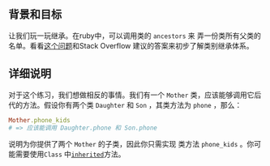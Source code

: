 ##  背景和目标

让我们玩一玩继承。在ruby中，可以调用类的 `ancestors` 来
弄一份类所有父类的名单。看看[这个问题](http://stackoverflow.com/questions/19045195/understanding-ruby-class-and-ancestors-methods)和Stack Overflow 建议的答案来初步了解类别继承体系。

## 详细说明

对于这个练习，我们想做相反的事情。我们有一个 `Mother` 类，应该能够调用它后代的方法。假设你有两个类 `Daughter` 和 `Son` ，其类方法为 `phone` ，那么：

```ruby
Mother.phone_kids
# => 应该能调用 Daughter.phone 和 Son.phone
```

说明为你提供了两个 `Mother` 的子类，因此你只需实现
类方法 `phone_kids` 。你可能需要使用`Class` 中[`inherited`](http://www.ruby-doc.org/core-2.5.3/Class.html#method-i-inherited)方法。
